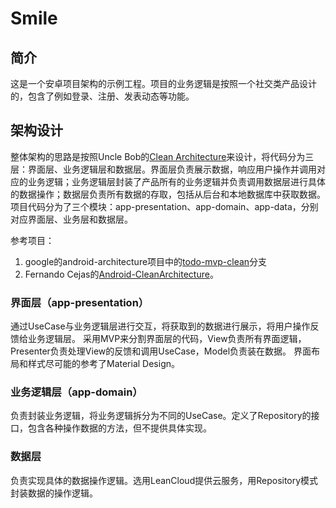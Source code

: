 # Smile

## 简介
这是一个安卓项目架构的示例工程。项目的业务逻辑是按照一个社交类产品设计的，包含了例如登录、注册、发表动态等功能。

## 架构设计
整体架构的思路是按照Uncle Bob的[Clean Architecture](https://8thlight.com/blog/uncle-bob/2012/08/13/the-clean-architecture.html)来设计，将代码分为三层：界面层、业务逻辑层和数据层。界面层负责展示数据，响应用户操作并调用对应的业务逻辑；业务逻辑层封装了产品所有的业务逻辑并负责调用数据层进行具体的数据操作；数据层负责所有数据的存取，包括从后台和本地数据库中获取数据。
项目代码分为了三个模块：app-presentation、app-domain、app-data，分别对应界面层、业务层和数据层。

参考项目：
1. google的android-architecture项目中的[todo-mvp-clean](https://github.com/googlesamples/android-architecture/tree/todo-mvp-clean)分支
2. Fernando Cejas的[Android-CleanArchitecture](https://github.com/android10/Android-CleanArchitecture)。

### 界面层（app-presentation）
通过UseCase与业务逻辑层进行交互，将获取到的数据进行展示，将用户操作反馈给业务逻辑层。
采用MVP来分割界面层的代码，View负责所有界面逻辑，Presenter负责处理View的反馈和调用UseCase，Model负责装在数据。
界面布局和样式尽可能的参考了Material Design。

### 业务逻辑层（app-domain）
负责封装业务逻辑，将业务逻辑拆分为不同的UseCase。定义了Repository的接口，包含各种操作数据的方法，但不提供具体实现。

### 数据层
负责实现具体的数据操作逻辑。选用LeanCloud提供云服务，用Repository模式封装数据的操作逻辑。

